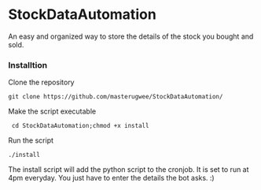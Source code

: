 # StockDataAutomation
An easy and organized way to store the details of the stock you bought and sold.


### Installtion 

Clone the repository

``` git clone https://github.com/masterugwee/StockDataAutomation/ ```

Make the script executable

``` cd StockDataAutomation;chmod +x install```

Run the script 

```./install ```

The install script will add the python script to the cronjob. It is set to run at 4pm everyday. You just have to enter the details the bot asks. :) 

